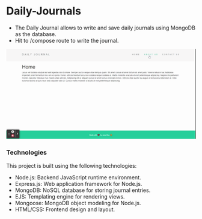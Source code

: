 # Daily-Journals

- The Daily Journal allows to write and save daily journals using MongoDB as the database. 
- Hit to /compose route to write the journal.

![Website Demo](https://github.com/pragyakashyap/Daily-Journals/blob/main/Demo/demo.gif)

### Technologies

This project is built using the following technologies:

 - Node.js: Backend JavaScript runtime environment.
 - Express.js: Web application framework for Node.js.
 - MongoDB: NoSQL database for storing journal entries.
 - EJS: Templating engine for rendering views.
 - Mongoose: MongoDB object modeling for Node.js.
 - HTML/CSS: Frontend design and layout.

